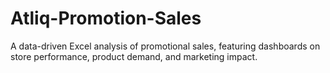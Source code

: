# Atliq-Promotion-Sales
A data-driven Excel analysis of promotional sales, featuring dashboards on store performance, product demand, and marketing impact.
